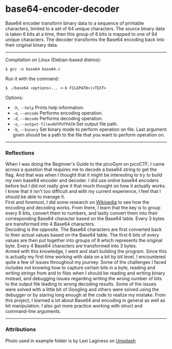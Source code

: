 # base64-encoder-decoder
Base64 encoder transform binary data to a sequence of printable characters, limited to a set of 64 unique characters. The source binary data is taken 6 bits at a time, then this group of 6 bits is mapped to one of 64 unique characters. The decoder transforms the Base64 encoding back into their original binary data.

---
Compilation on Linux (Debian-based distros):

    $ gcc -o base64 base64.c

Run it with the command:

    $ ./base64 <options>... <-b FILEPATH>|<TEXT>

Options:
- `-h`, `--help`    Prints help information.
- `-e`, `--encode`    Performs encoding operation.
- `-d`, `--decode`    Performs decoding operation.
- `-o`, `--output-file=OUTPUTPATH`    Set output file path.
- `-b`, `--binary`   Set binary mode to perform operation on file. Last argument given should 
be a path to the file that you want to perform operation on.

---
### Reflections
When I was doing the Beginner's Guide to the picoGym on picoCTF, I came across a question that requires me to decode a base64 string to get the flag. And that was when I thought that it might be interesting to try to build my own base64 encoder and decoder. I did use online base64 encoders before but I did not really give it that much thought on how it actually works. I know that it isn't too difficult and with my current experience, I feel that I should be able to manage it. <br>
First and foremost, I did some research on [Wikipedia](https://en.wikipedia.org/wiki/Base64) to see how the encoding and decoding works. From there, I learn that the key is to group every 6 bits, convert them to numbers, and lastly convert them into their corresponding Base64 character based on the Base64 table. Every 3 bytes are transformed into 4 Base64 characters. <br>
Decoding is the opposite. The Base64 characters are first converted back to their actual values based on the Base64 table. The first 6 bits of every values are then put together into groups of 8 which represents the original byte. Every 4 Base64 characters are transformed into 3 bytes. <br>
Armed with this knowledge, I went and start building the program. Since this is actually my first time working with data on a bit by bit level, I encountered quite a few of issues throughout my journey. Some of the challenges I faced includes not knowing how to capture certain bits in a byte, reading and writing strings from and to files when I should be reading and writing binary instead, and debugging issues regarding writing the wrong number of bits to the output file leading to wrong decoding results. Some of the issues were solved with a little bit of Googling and others were solved using the debugger or by staring long enough at the code to realize my mistake. From this project, I learned a lot about Base64 and encoding in general as well as bit manipulation. I also got more practice working with struct and command-line arguments.

---
### Attributions
Photo used in example folder is by Lexi Laginess on [Unsplash](https://unsplash.com/photos/a-lamp-post-in-a-garden-nt6N7BS3rPk?utm_content=creditCopyText&utm_medium=referral&utm_source=unsplash)
      